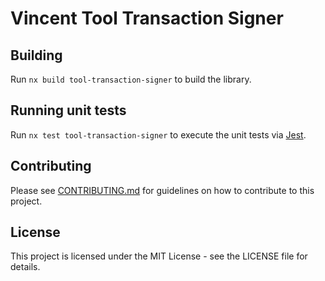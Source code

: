 # Vincent Tool Transaction Signer

## Building

Run `nx build tool-transaction-signer` to build the library.

## Running unit tests

Run `nx test tool-transaction-signer` to execute the unit tests via [Jest](https://jestjs.io).

## Contributing

Please see [CONTRIBUTING.md](./CONTRIBUTING.md) for guidelines on how to contribute to this project.

## License

This project is licensed under the MIT License - see the LICENSE file for details.

